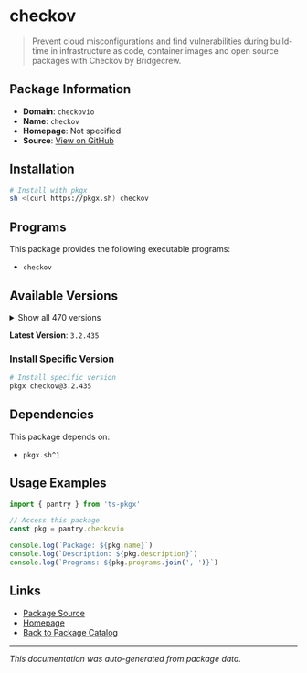 # checkov

> Prevent cloud misconfigurations and find vulnerabilities during build-time in infrastructure as code, container images and open source packages with Checkov by Bridgecrew.

## Package Information

- **Domain**: `checkovio`
- **Name**: `checkov`
- **Homepage**: Not specified
- **Source**: [View on GitHub](https://github.com/pkgxdev/pantry/tree/main/projects/checkov.io/package.yml)

## Installation

```bash
# Install with pkgx
sh <(curl https://pkgx.sh) checkov
```

## Programs

This package provides the following executable programs:

- `checkov`

## Available Versions

<details>
<summary>Show all 470 versions</summary>

- `3.2.435`, `3.2.434`, `3.2.433`, `3.2.432`, `3.2.431`
- `3.2.430`, `3.2.429`, `3.2.428`, `3.2.427`, `3.2.426`
- `3.2.425`, `3.2.424`, `3.2.423`, `3.2.422`, `3.2.421`
- `3.2.420`, `3.2.419`, `3.2.418`, `3.2.417`, `3.2.416`
- `3.2.415`, `3.2.414`, `3.2.413`, `3.2.412`, `3.2.411`
- `3.2.410`, `3.2.409`, `3.2.408`, `3.2.407`, `3.2.406`
- `3.2.405`, `3.2.404`, `3.2.403`, `3.2.402`, `3.2.401`
- `3.2.400`, `3.2.399`, `3.2.398`, `3.2.397`, `3.2.396`
- `3.2.395`, `3.2.394`, `3.2.393`, `3.2.392`, `3.2.391`
- `3.2.390`, `3.2.389`, `3.2.388`, `3.2.387`, `3.2.386`
- `3.2.385`, `3.2.384`, `3.2.383`, `3.2.382`, `3.2.381`
- `3.2.380`, `3.2.379`, `3.2.378`, `3.2.377`, `3.2.376`
- `3.2.374`, `3.2.373`, `3.2.372`, `3.2.370`, `3.2.369`
- `3.2.368`, `3.2.367`, `3.2.366`, `3.2.365`, `3.2.364`
- `3.2.363`, `3.2.362`, `3.2.361`, `3.2.360`, `3.2.359`
- `3.2.358`, `3.2.357`, `3.2.356`, `3.2.355`, `3.2.354`
- `3.2.353`, `3.2.352`, `3.2.351`, `3.2.350`, `3.2.349`
- `3.2.348`, `3.2.347`, `3.2.346`, `3.2.345`, `3.2.344`
- `3.2.343`, `3.2.342`, `3.2.341`, `3.2.340`, `3.2.339`
- `3.2.337`, `3.2.336`, `3.2.335`, `3.2.334`, `3.2.333`
- `3.2.332`, `3.2.331`, `3.2.330`, `3.2.329`, `3.2.328`
- `3.2.327`, `3.2.326`, `3.2.325`, `3.2.324`, `3.2.322`
- `3.2.321`, `3.2.320`, `3.2.319`, `3.2.318`, `3.2.317`
- `3.2.316`, `3.2.315`, `3.2.314`, `3.2.313`, `3.2.312`
- `3.2.311`, `3.2.310`, `3.2.309`, `3.2.308`, `3.2.307`
- `3.2.306`, `3.2.305`, `3.2.304`, `3.2.303`, `3.2.302`
- `3.2.301`, `3.2.300`, `3.2.299`, `3.2.298`, `3.2.297`
- `3.2.296`, `3.2.295`, `3.2.294`, `3.2.293`, `3.2.292`
- `3.2.291`, `3.2.290`, `3.2.289`, `3.2.288`, `3.2.287`
- `3.2.286`, `3.2.285`, `3.2.284`, `3.2.283`, `3.2.282`
- `3.2.281`, `3.2.280`, `3.2.279`, `3.2.278`, `3.2.277`
- `3.2.276`, `3.2.275`, `3.2.274`, `3.2.273`, `3.2.272`
- `3.2.271`, `3.2.270`, `3.2.269`, `3.2.268`, `3.2.267`
- `3.2.266`, `3.2.265`, `3.2.264`, `3.2.263`, `3.2.262`
- `3.2.261`, `3.2.260`, `3.2.259`, `3.2.258`, `3.2.257`
- `3.2.256`, `3.2.255`, `3.2.254`, `3.2.253`, `3.2.252`
- `3.2.251`, `3.2.250`, `3.2.249`, `3.2.248`, `3.2.247`
- `3.2.246`, `3.2.245`, `3.2.244`, `3.2.243`, `3.2.242`
- `3.2.241`, `3.2.240`, `3.2.239`, `3.2.238`, `3.2.237`
- `3.2.236`, `3.2.235`, `3.2.234`, `3.2.233`, `3.2.232`
- `3.2.231`, `3.2.230`, `3.2.229`, `3.2.228`, `3.2.227`
- `3.2.226`, `3.2.225`, `3.2.224`, `3.2.223`, `3.2.222`
- `3.2.221`, `3.2.220`, `3.2.219`, `3.2.218`, `3.2.217`
- `3.2.216`, `3.2.215`, `3.2.214`, `3.2.213`, `3.2.212`
- `3.2.211`, `3.2.210`, `3.2.209`, `3.2.208`, `3.2.207`
- `3.2.206`, `3.2.205`, `3.2.204`, `3.2.203`, `3.2.202`
- `3.2.201`, `3.2.200`, `3.2.199`, `3.2.198`, `3.2.197`
- `3.2.196`, `3.2.195`, `3.2.194`, `3.2.193`, `3.2.192`
- `3.2.191`, `3.2.190`, `3.2.189`, `3.2.188`, `3.2.187`
- `3.2.186`, `3.2.185`, `3.2.184`, `3.2.183`, `3.2.182`
- `3.2.181`, `3.2.180`, `3.2.179`, `3.2.178`, `3.2.177`
- `3.2.176`, `3.2.175`, `3.2.174`, `3.2.173`, `3.2.172`
- `3.2.171`, `3.2.170`, `3.2.169`, `3.2.168`, `3.2.167`
- `3.2.166`, `3.2.165`, `3.2.164`, `3.2.163`, `3.2.162`
- `3.2.161`, `3.2.160`, `3.2.159`, `3.2.158`, `3.2.157`
- `3.2.156`, `3.2.155`, `3.2.154`, `3.2.153`, `3.2.152`
- `3.2.151`, `3.2.150`, `3.2.149`, `3.2.148`, `3.2.147`
- `3.2.146`, `3.2.145`, `3.2.144`, `3.2.143`, `3.2.141`
- `3.2.140`, `3.2.139`, `3.2.138`, `3.2.137`, `3.2.136`
- `3.2.135`, `3.2.134`, `3.2.133`, `3.2.132`, `3.2.131`
- `3.2.130`, `3.2.129`, `3.2.128`, `3.2.127`, `3.2.126`
- `3.2.125`, `3.2.124`, `3.2.123`, `3.2.122`, `3.2.120`
- `3.2.116`, `3.2.115`, `3.2.114`, `3.2.113`, `3.2.112`
- `3.2.111`, `3.2.110`, `3.2.109`, `3.2.108`, `3.2.107`
- `3.2.106`, `3.2.105`, `3.2.104`, `3.2.103`, `3.2.102`
- `3.2.101`, `3.2.100`, `3.2.99`, `3.2.98`, `3.2.97`
- `3.2.96`, `3.2.95`, `3.2.94`, `3.2.93`, `3.2.92`
- `3.2.91`, `3.2.90`, `3.2.89`, `3.2.88`, `3.2.87`
- `3.2.86`, `3.2.85`, `3.2.84`, `3.2.83`, `3.2.82`
- `3.2.81`, `3.2.80`, `3.2.79`, `3.2.78`, `3.2.77`
- `3.2.76`, `3.2.75`, `3.2.74`, `3.2.73`, `3.2.72`
- `3.2.71`, `3.2.70`, `3.2.69`, `3.2.68`, `3.2.67`
- `3.2.66`, `3.2.65`, `3.2.64`, `3.2.63`, `3.2.62`
- `3.2.61`, `3.2.60`, `3.2.59`, `3.2.58`, `3.2.57`
- `3.2.56`, `3.2.55`, `3.2.54`, `3.2.53`, `3.2.52`
- `3.2.51`, `3.2.50`, `3.2.49`, `3.2.48`, `3.2.47`
- `3.2.46`, `3.2.45`, `3.2.44`, `3.2.43`, `3.2.42`
- `3.2.41`, `3.2.40`, `3.2.39`, `3.2.38`, `3.2.37`
- `3.2.36`, `3.2.35`, `3.2.34`, `3.2.33`, `3.2.32`
- `3.2.31`, `3.2.30`, `3.2.29`, `3.2.28`, `3.2.27`
- `3.2.26`, `3.2.25`, `3.2.24`, `3.2.23`, `3.2.22`
- `3.2.21`, `3.2.20`, `3.2.19`, `3.2.18`, `3.2.17`
- `3.2.16`, `3.2.15`, `3.2.14`, `3.2.13`, `3.2.12`
- `3.2.11`, `3.2.10`, `3.2.9`, `3.2.8`, `3.2.7`
- `3.2.6`, `3.2.5`, `3.2.4`, `3.2.3`, `3.2.2`
- `3.2.1`, `3.2.0`, `3.1.72`, `3.1.71`, `3.1.70`
- `3.1.69`, `3.1.68`, `3.1.67`, `3.1.66`, `3.1.65`
- `3.1.64`, `3.1.63`, `3.1.62`, `3.1.61`, `3.1.60`
- `3.1.59`, `3.1.58`, `3.1.57`, `3.1.56`, `3.1.55`
- `3.1.54`, `3.1.53`, `3.1.52`, `3.1.51`, `3.1.50`
- `3.1.49`, `3.1.48`, `3.1.47`, `3.1.46`, `3.1.45`
- `3.1.44`, `3.1.43`, `3.1.42`, `3.1.41`, `3.1.40`
- `3.1.39`, `3.1.38`, `3.1.37`, `3.1.36`, `3.1.35`
- `3.1.34`, `3.1.33`, `3.1.32`, `3.1.31`, `3.1.30`

</details>

**Latest Version**: `3.2.435`

### Install Specific Version

```bash
# Install specific version
pkgx checkov@3.2.435
```

## Dependencies

This package depends on:

- `pkgx.sh^1`

## Usage Examples

```typescript
import { pantry } from 'ts-pkgx'

// Access this package
const pkg = pantry.checkovio

console.log(`Package: ${pkg.name}`)
console.log(`Description: ${pkg.description}`)
console.log(`Programs: ${pkg.programs.join(', ')}`)
```

## Links

- [Package Source](https://github.com/pkgxdev/pantry/tree/main/projects/checkov.io/package.yml)
- [Homepage](#)
- [Back to Package Catalog](../package-catalog.md)

---

*This documentation was auto-generated from package data.*
